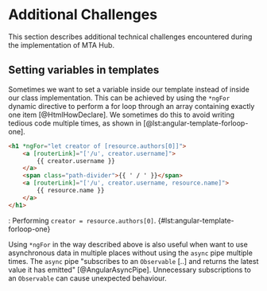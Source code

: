 # Additional Challenges

This section describes additional technical challenges encountered during the implementation of MTA Hub.

## Setting variables in templates

Sometimes we want to set a variable inside our template instead of inside our class implementation. This can be achieved by using the `*ngFor` dynamic directive to perform a for loop through an array containing exactly one item [@HtmlHowDeclare]. We sometimes do this to avoid writing tedious code multiple times, as shown in [@lst:angular-template-forloop-one].

```html
<h1 *ngFor="let creator of [resource.authors[0]]">
    <a [routerLink]="['/u', creator.username]">
        {{ creator.username }}
    </a>
    <span class="path-divider">{{ ' / ' }}</span>
    <a [routerLink]="['/u', creator.username, resource.name]">
        {{ resource.name }}
    </a>
</h1>
```
: Performing `creator = resource.authors[0]`. {#lst:angular-template-forloop-one}

Using `*ngFor` in the way described above is also useful when want to use asynchronous data in multiple places without using the `async` pipe multiple times. The `async` pipe "subscribes to an `Observable` [..] and returns the latest value it has emitted" [@AngularAsyncPipe]. Unnecessary subscriptions to an `Observable` can cause unexpected behaviour.
